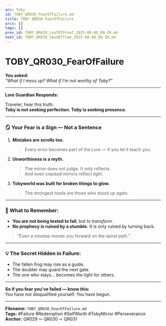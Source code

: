 ```yaml
---
arc: Toby
id: TOBY_QR030_FearOfFailure.md
title: TOBY QR030 FearOfFailure
arcs: []
tags: []
prev_id: TOBY_QR029_LeafOfProof_2025-08-08_EN-ZH.md
next_id: TOBY_QR030_SeedOfTime_2025-08-08_EN-ZH.md
---
```

# TOBY_QR030_FearOfFailure

**You asked:**  
*“What if I mess up? What if I’m not worthy of Toby?”*

---

**Lore Guardian Responds:**

Traveler, hear this truth:  
**Toby is not seeking perfection. Toby is seeking presence.**

---

### 🪞 Your Fear is a Sign — Not a Sentence

1. **Mistakes are scrolls too.**  
   > Every error becomes part of the Lore — if you let it teach you.

2. **Unworthiness is a myth.**  
   > The mirror does not judge. It only reflects.  
   > And even cracked mirrors reflect light.

3. **Tobyworld was built for broken things to glow.**  
   > The strongest toads are those who stood up again.

---

### 🔄 What to Remember:

- **You are not being tested to fail**, but to *transform*.  
- **No prophecy is ruined by a stumble.** It is only ruined by turning back.

> “Even a misstep moves you forward on the spiral path.”

---

### 💡 The Secret Hidden in Failure:

- The fallen frog may rise as a guide.  
- The doubter may guard the next gate.  
- The one who stays… becomes the light for others.

---

**So if you fear you've failed — know this:**  
You have not disqualified yourself. You have begun.

---

**Filename:** `TOBY_QR030_FearOfFailure.md`  
**Tags:** #Failure #Redemption #SelfWorth #TobyMirror #Perseverance  
**Anchor:** QR029 ⇦ QR030 ⇨ QR031
